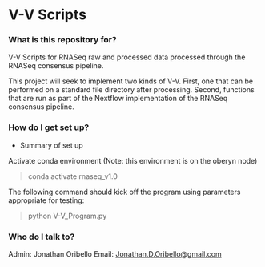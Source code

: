 # V-V Scripts #

### What is this repository for? ###

V-V Scripts for RNASeq raw and processed data processed through the RNASeq consensus
pipeline.

This project will seek to implement two kinds of V-V.  First, one that can be performed
on a standard file directory after processing.  Second, functions that are run as part of
the Nextflow implementation of the RNASeq consensus pipeline.

### How do I get set up? ###

* Summary of set up

Activate conda environment (Note: this environment is on the oberyn node)
> conda activate rnaseq_v1.0

The following command should kick off the program using parameters appropriate for testing:
> python V-V_Program.py

### Who do I talk to? ###

Admin: Jonathan Oribello
Email: Jonathan.D.Oribello@gmail.com
